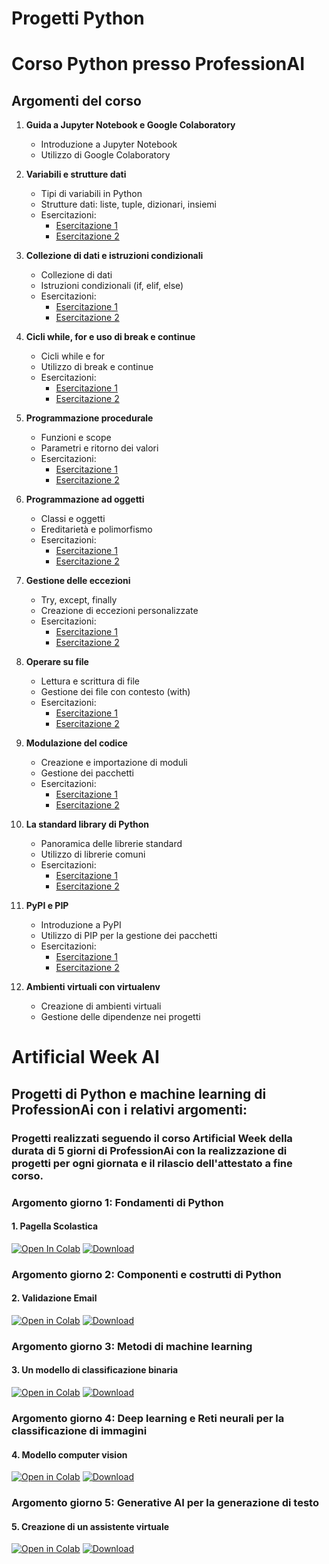 <!-- # progett_python -->
# Progetti Python
# Corso Python presso ProfessionAI

## Argomenti del corso

1. **Guida a Jupyter Notebook e Google Colaboratory**
   - Introduzione a Jupyter Notebook
   - Utilizzo di Google Colaboratory

2. **Variabili e strutture dati**
   - Tipi di variabili in Python
   - Strutture dati: liste, tuple, dizionari, insiemi
   - Esercitazioni:
     - [Esercitazione 1](link_alla_esercitazione_1)
     - [Esercitazione 2](link_alla_esercitazione_2)

3. **Collezione di dati e istruzioni condizionali**
   - Collezione di dati
   - Istruzioni condizionali (if, elif, else)
   - Esercitazioni:
     - [Esercitazione 1](link_alla_esercitazione_1)
     - [Esercitazione 2](link_alla_esercitazione_2)

4. **Cicli while, for e uso di break e continue**
   - Cicli while e for
   - Utilizzo di break e continue
   - Esercitazioni:
     - [Esercitazione 1](link_alla_esercitazione_1)
     - [Esercitazione 2](link_alla_esercitazione_2)

5. **Programmazione procedurale**
   - Funzioni e scope
   - Parametri e ritorno dei valori
   - Esercitazioni:
     - [Esercitazione 1](link_alla_esercitazione_1)
     - [Esercitazione 2](link_alla_esercitazione_2)

6. **Programmazione ad oggetti**
   - Classi e oggetti
   - Ereditarietà e polimorfismo
   - Esercitazioni:
     - [Esercitazione 1](link_alla_esercitazione_1)
     - [Esercitazione 2](link_alla_esercitazione_2)

7. **Gestione delle eccezioni**
   - Try, except, finally
   - Creazione di eccezioni personalizzate
   - Esercitazioni:
     - [Esercitazione 1](link_alla_esercitazione_1)
     - [Esercitazione 2](link_alla_esercitazione_2)

8. **Operare su file**
   - Lettura e scrittura di file
   - Gestione dei file con contesto (with)
   - Esercitazioni:
     - [Esercitazione 1](link_alla_esercitazione_1)
     - [Esercitazione 2](link_alla_esercitazione_2)

9. **Modulazione del codice**
   - Creazione e importazione di moduli
   - Gestione dei pacchetti
   - Esercitazioni:
     - [Esercitazione 1](link_alla_esercitazione_1)
     - [Esercitazione 2](link_alla_esercitazione_2)

10. **La standard library di Python**
    - Panoramica delle librerie standard
    - Utilizzo di librerie comuni
    - Esercitazioni:
      - [Esercitazione 1](link_alla_esercitazione_1)
      - [Esercitazione 2](link_alla_esercitazione_2)

11. **PyPI e PIP**
    - Introduzione a PyPI
    - Utilizzo di PIP per la gestione dei pacchetti
    - Esercitazioni:
      - [Esercitazione 1](link_alla_esercitazione_1)
      - [Esercitazione 2](link_alla_esercitazione_2)

12. **Ambienti virtuali con virtualenv**
    - Creazione di ambienti virtuali
    - Gestione delle dipendenze nei progetti



# Artificial Week AI

## Progetti di Python e machine learning di ProfessionAi con i relativi argomenti:
### Progetti realizzati seguendo il corso Artificial Week della durata di 5 giorni di ProfessionAi con la realizzazione di progetti per ogni giornata e il rilascio dell'attestato a fine corso.

### Argomento giorno 1: Fondamenti di Python
#### 1. Pagella Scolastica
   [![Open In Colab](https://colab.research.google.com/assets/colab-badge.svg)](https://colab.research.google.com/drive/19HiSkpnZaje_M6K-DGRaulw7QZ9LoKop?usp=sharing)
   [![Download](https://img.shields.io/badge/Download-File-blue.svg)](Pagella_scolastica.py)
   
### Argomento giorno 2: Componenti e costrutti di Python
#### 2. Validazione Email
[![Open in Colab](https://colab.research.google.com/assets/colab-badge.svg)](https://colab.research.google.com/drive/1vHL4H8sjVG7Qp6zcqXkYzgY6ypSGsumo?usp=sharing)
[![Download](https://img.shields.io/badge/Download-File-blue.svg)](Validazione_email.py)

### Argomento giorno 3: Metodi di machine learning
#### 3. Un modello di classificazione binaria
[![Open in Colab](https://colab.research.google.com/assets/colab-badge.svg)](https://colab.research.google.com/drive/18OZXU3h1lGXKbZtHlpcmi300YrSSAeRo?usp=sharing)
[![Download](https://img.shields.io/badge/Download-File-blue.svg)](Modello_di_classificazione.py)

### Argomento giorno 4: Deep learning e Reti neurali per la classificazione di immagini
#### 4. Modello computer vision
 [![Open in Colab](https://colab.research.google.com/assets/colab-badge.svg)](https://colab.research.google.com/drive/1PunSiNxZDaRuEiLZSRKk_kuVNnRAQ7kg?usp=sharing)
 [![Download](https://img.shields.io/badge/Download-File-blue)](Modello_di_computer_vision.py)

### Argomento giorno 5: Generative AI per la generazione di testo
#### 5. Creazione di un assistente virtuale
[![Open in Colab](https://colab.research.google.com/assets/colab-badge.svg)](https://colab.research.google.com/drive/1gkFUohyNac0E-uO8HdwgS59neCjCvLUy?usp=sharing)
 [![Download](https://img.shields.io/badge/Download-File-blue)](Assistente_virtuale.py)
